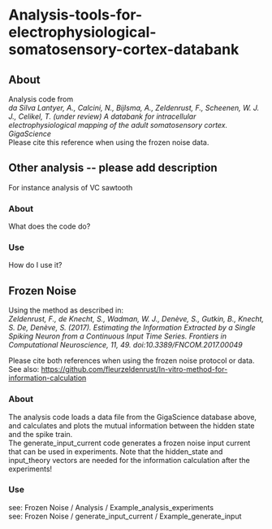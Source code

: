 # Analysis-tools-for-electrophysiological-somatosensory-cortex-databank

## About
Analysis code from <br />
*da Silva Lantyer, A., Calcini, N., Bijlsma, A., Zeldenrust, F., Scheenen, W. J. J., Celikel, T. (under review) A databank for intracellular electrophysiological mapping of the adult somatosensory cortex. GigaScience* <br />
Please cite this reference when using the frozen noise data.

## Other analysis -- please add description
For instance analysis of VC sawtooth

### About
What does the code do?

### Use
How do I use it?

## Frozen Noise
Using the method as described in: <br />
*Zeldenrust, F., de Knecht, S., Wadman, W. J., Denève, S., Gutkin, B., Knecht, S. De, Denève, S. (2017).  Estimating the Information Extracted by a Single Spiking Neuron from a Continuous Input Time Series.  Frontiers in Computational Neuroscience, 11, 49. doi:10.3389/FNCOM.2017.00049* <br />

Please cite both references when using the frozen noise protocol or data.<br />
See also: https://github.com/fleurzeldenrust/In-vitro-method-for-information-calculation

### About
The analysis code loads a data file from the GigaScience database above, and calculates and plots the mutual information between the hidden state and the spike train. <br />
The generate_input_current code generates a frozen noise input current that can be used in experiments. Note that the hidden_state and input_theory vectors are needed for the information calculation after the experiments!

### Use
see: Frozen Noise / Analysis / Example_analysis_experiments <br /> 
see: Frozen Noise / generate_input_current / Example_generate_input <br /> 
